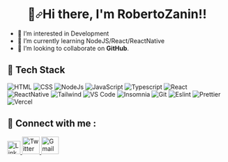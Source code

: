 ### <h1 align="center" dir="auto">👋<a id="user-content-hi--im-shubhangi-mainalli" class="anchor" aria-hidden="true" href="#hi--im-shubhangi"><svg class="octicon octicon-link" viewBox="0 0 16 16" version="1.1" width="16" height="16" aria-hidden="true"><path fill-rule="evenodd" d="M7.775 3.275a.75.75 0 001.06 1.06l1.25-1.25a2 2 0 112.83 2.83l-2.5 2.5a2 2 0 01-2.83 0 .75.75 0 00-1.06 1.06 3.5 3.5 0 004.95 0l2.5-2.5a3.5 3.5 0 00-4.95-4.95l-1.25 1.25zm-4.69 9.64a2 2 0 010-2.83l2.5-2.5a2 2 0 012.83 0 .75.75 0 001.06-1.06 3.5 3.5 0 00-4.95 0l-2.5 2.5a3.5 3.5 0 004.95 4.95l1.25-1.25a.75.75 0 00-1.06-1.06l-1.25 1.25a2 2 0 01-2.83 0z"></path></svg></a>Hi there, I'm RobertoZanin!!</h1> 





- 👀 I’m interested in Development
- 🌱 I’m currently learning NodeJS/React/ReactNative
- 👯 I’m looking to collaborate on **GitHub**.





## 💼 Tech Stack

![HTML](https://img.shields.io/badge/HTML5-E34F26?style=for-the-badge&logo=html5&logoColor=white) 
![CSS](https://img.shields.io/badge/-css3-1572B6?&style=for-the-badge&logo=css3&logoColor=white)
![NodeJs](https://img.shields.io/badge/-nodejs-3c873a?&style=for-the-badge&logo=node.js&logoColor=black) 
![JavaScript](https://img.shields.io/badge/-javascript-F7DF1E?&style=for-the-badge&logo=javascript&logoColor=black) 
![Typescript](https://img.shields.io/badge/-typescript-3178c6?&style=for-the-badge&logo=typescript&logoColor=black)
![React](https://img.shields.io/badge/-ReactJS-grey?&style=for-the-badge&logo=react&logoColor=61DAFB)
![ReactNative](https://img.shields.io/badge/-ReactNative-61DAFB?&style=for-the-badge&logo=react&logoColor=black)
![Tailwind](https://img.shields.io/badge/Tailwind-38B2AC?style=for-the-badge&logo=tailwind-css&logoColor=white)
![VS Code](https://img.shields.io/badge/-VSCode-007ACC?&style=for-the-badge&logo=visual-studio-code&logoColor=white) 
![Insomnia](https://img.shields.io/badge/-Insomnia-5900d0?&style=for-the-badge&logo=insomnia&logoColor=white) 
![Git](https://img.shields.io/badge/-Git-F05032?&style=for-the-badge&logo=git&logoColor=white) 
![Eslint](https://img.shields.io/badge/eslint-3A33D1?style=for-the-badge&logo=eslint&logoColor=white) 
![Prettier](https://img.shields.io/badge/prettier-1A2C34?style=for-the-badge&logo=prettier&logoColor=F7BA3E)
![Vercel](https://img.shields.io/badge/Vercel-000000?style=for-the-badge&logo=vercel&logoColor=white) 


## 💬 Connect with me : 

<a href="https://www.linkedin.com/in/raszanin/">
  <img src="https://cdn.worldvectorlogo.com/logos/linkedin-icon-2.svg" title="Linkedin" alt="Linkedin Account" width="30"/>
</a>

<a href="https://twitter.com/robertozanin">
  <img src="https://cdn.worldvectorlogo.com/logos/twitter-6.svg" title="Twitter" alt="Twitter Account" width="40"/>
</a>

<a href="mailto:raszanin@gmail.com">
  <img src="https://cdn.worldvectorlogo.com/logos/gmail-icon-2.svg" title="Gmail" alt="Gmail Account" width="40"/>
</a> 

